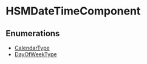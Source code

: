 # HSMDateTimeComponent

## Enumerations

- [CalendarType](enumerations/CalendarType.md)
- [DayOfWeekType](enumerations/DayOfWeekType.md)
